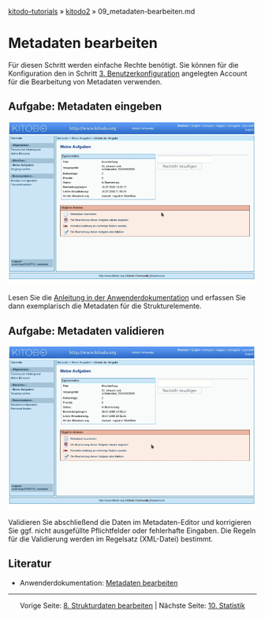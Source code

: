 [kitodo-tutorials](../README.md) » [kitodo2](README.md) » 09_metadaten-bearbeiten.md

# Metadaten bearbeiten

Für diesen Schritt werden einfache Rechte benötigt. Sie können für die Konfiguration den in Schritt [3. Benutzerkonfiguration](03_benutzerkonfiguration.md) angelegten Account für die Bearbeitung von Metadaten verwenden.

## Aufgabe: Metadaten eingeben

![Video Metadaten eingeben](gif/09_metadaten-eingeben.gif)

Lesen Sie die [Anleitung in der Anwenderdokumentation](https://github.com/kitodo/kitodo-production/wiki/Metadaten-bearbeiten) und erfassen Sie dann exemplarisch die Metadaten für die Strukturelemente.

## Aufgabe: Metadaten validieren

![Video Metadaten validieren](gif/09_metadaten-validieren.gif)

Validieren Sie abschließend die Daten im Metadaten-Editor und korrigieren Sie ggf. nicht ausgefüllte Pflichtfelder oder fehlerhafte Eingaben. Die Regeln für die Validierung werden im Regelsatz (XML-Datei) bestimmt.

## Literatur

* Anwenderdokumentation: [Metadaten bearbeiten](https://github.com/kitodo/kitodo-production/wiki/Metadaten-bearbeiten)




------

<p align="center">Vorige Seite: <a href="08_strukturdaten-bearbeiten.md">8. Strukturdaten bearbeiten</a> | Nächste Seite: <a href="10_statistik.md">10. Statistik</a></p>
